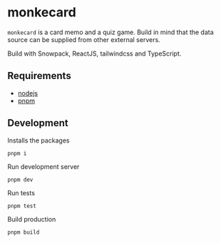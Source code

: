 # monkecard

`monkecard` is a card memo and a quiz game. Build in mind that the data source can be supplied from other external servers.

Build with Snowpack, ReactJS, tailwindcss and TypeScript.

## Requirements

  - [nodejs](https://nodejs.dev)
  - [pnpm](https://pnpm.io)

## Development

Installs the packages

```
pnpm i
```

Run development server

```
pnpm dev
```

Run tests

```
pnpm test
```

Build production

```
pnpm build
```
